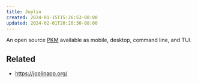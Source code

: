 ```yaml
---
title: Joplin
created: 2024-01-15T15:26:53-08:00
updated: 2024-02-01T20:20:30-08:00
---
```


An open source [PKM](PKM.md) available as mobile, desktop, command line, and TUI.

## Related

* https://joplinapp.org/
